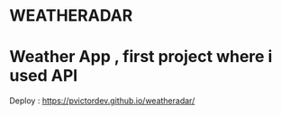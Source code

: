 # WEATHERADAR
# Weather App , first project where i used API
Deploy : https://pvictordev.github.io/weatheradar/
